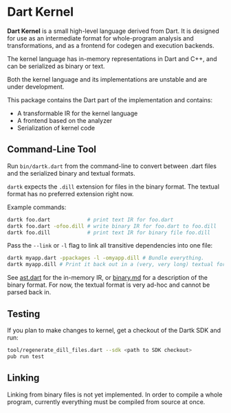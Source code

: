 Dart Kernel
===========
**Dart Kernel** is a small high-level language derived from Dart.
It is designed for use as an intermediate format for whole-program analysis
and transformations, and as a frontend for codegen and execution backends.

The kernel language has in-memory representations in Dart and C++, and
can be serialized as binary or text.

Both the kernel language and its implementations are unstable and are under development.

This package contains the Dart part of the implementation and contains:
- A transformable IR for the kernel language
- A frontend based on the analyzer
- Serialization of kernel code

Command-Line Tool
-----------------

Run `bin/dartk.dart` from the command-line to convert between .dart files
and the serialized binary and textual formats.

`dartk` expects the `.dill` extension for files in the binary format.
The textual format has no preferred extension right now.

Example commands:
```bash
dartk foo.dart            # print text IR for foo.dart
dartk foo.dart -ofoo.dill # write binary IR for foo.dart to foo.dill
dartk foo.dill            # print text IR for binary file foo.dill
```

Pass the `--link` or `-l` flag to link all transitive dependencies into one file:
```bash
dartk myapp.dart -ppackages -l -omyapp.dill # Bundle everything.
dartk myapp.dill # Print it back out in a (very, very long) textual format.
```

See [ast.dart](lib/ast.dart) for the in-memory IR, or [binary.md](binary.md) for
a description of the binary format.  For now, the textual format is very ad-hoc
and cannot be parsed back in.


Testing
-------

If you plan to make changes to kernel, get a checkout of the Dartk SDK and run:
```bash
tool/regenerate_dill_files.dart --sdk <path to SDK checkout>
pub run test
```


Linking
-------------------------
Linking from binary files is not yet implemented.  In order to compile a whole
program, currently everything must be compiled from source at once.
